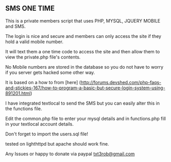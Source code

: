 SMS ONE TIME
-------------


This is a private members script that uses PHP, MYSQL, JQUERY MOBILE and SMS.

The login is nice and secure and members can only access the site if they hold a valid mobile number.

It will text them a one time code to access the site and then allow them to view the private.php file's contents.

No Mobile numbers are stored in the database so you do not have to worry if you server gets hacked some other way.

It is based on a how to from [here] (http://forums.devshed.com/php-faqs-and-stickies-167/how-to-program-a-basic-but-secure-login-system-using-891201.html)

I have integrated textlocal to send the SMS but you can easily alter this in the functions file.

Edit the common.php file to enter your mysql details and in functions.php fill in your textlocal account details.

Don't forget to import the users.sql file!

tested on lighthttpd but apache should work fine.



Any Issues or happy to donate via paypal txt3rob@gmail.com
